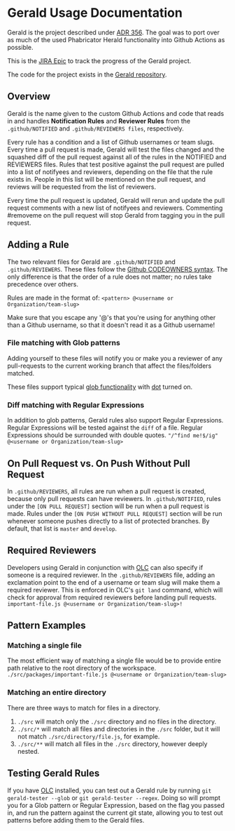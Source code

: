 # Gerald Usage Documentation

Gerald is the project described under [ADR 356](https://docs.google.com/document/d/1TDE_nmrV3vuGi54HtC8X7irSMwTTcc9p83cuhH4kB6Y/edit#heading=h.zcx77itbdtis). The goal was to port over as much of the used Phabricator Herald functionality into Github Actions as possible.

This is the [JIRA Epic](https://khanacademy.atlassian.net/browse/WEB-2448) to track the progress of the Gerald project.

The code for the project exists in the [Gerald repository](https://github.com/Khan/gerald).

## Overview

Gerald is the name given to the custom Github Actions and code that reads in and handles **Notification Rules** and **Reviewer Rules** from the `.github/NOTIFIED` and `.github/REVIEWERS files`, respectively.

Every rule has a condition and a list of Github usernames or team slugs. Every time a pull request is made, Gerald will test the files changed and the squashed diff of the pull request against all of the rules in the NOTIFIED and REVIEWERS files. Rules that test positive against the pull request are pulled into a list of notifyees and reviewers, depending on the file that the rule exists in. People in this list will be mentioned on the pull request, and reviews will be requested from the list of reviewers.

Every time the pull request is updated, Gerald will rerun and update the pull request comments with a new list of notifyees and reviewers. Commenting #removeme on the pull request will stop Gerald from tagging you in the pull request.

## Adding a Rule

The two relevant files for Gerald are `.github/NOTIFIED` and `.github/REVIEWERS`. These files follow the [Github CODEOWNERS syntax](https://docs.github.com/en/enterprise/2.15/user/articles/about-code-owners#:~:text=CODEOWNERS%20syntax,org%2Fteam%2Dname%20format.). The only difference is that the order of a rule does not matter; no rules take precedence over others.

Rules are made in the format of:
`<pattern> @<username or Organization/team-slug>`

Make sure that you escape any '@'s that you're using for anything other than a Github username, so that it doesn't read it as a Github username!

### File matching with Glob patterns

Adding yourself to these files will notify you or make you a reviewer of any pull-requests to the current working branch that affect the files/folders matched.

These files support typical [glob functionality](https://www.npmjs.com/package/fast-glob#pattern-syntax) with [dot](https://www.npmjs.com/package/fast-glob#dot) turned on.

### Diff matching with Regular Expressions

In addition to glob patterns, Gerald rules also support Regular Expressions. Regular Expressions will be tested against the `diff` of a file. Regular Expressions should be surrounded with double quotes.
`"/^find me!$/ig" @<username or Organization/team-slug>`

## On Pull Request vs. On Push Without Pull Request

In `.github/REVIEWERS`, all rules are run when a pull request is created, because only pull requests can have reviewers. In `.github/NOTIFIED`, rules under the `[ON PULL REQUEST]` section will be run when a pull request is made. Rules under the `[ON PUSH WITHOUT PULL REQUEST]` section will be run whenever someone pushes directly to a list of protected branches. By default, that list is `master` and `develop`.

## Required Reviewers

Developers using Gerald in conjunction with [OLC](https://github.com/Khan/our-lovely-cli) can also specify if someone is a required reviewer. In the `.github/REVIEWERS` file, adding an exclamation point to the end of a username or team slug will make them a required reviewer. This is enforced in OLC's `git land` command, which will check for approval from required reviewers before landing pull requests.
`important-file.js @<username or Organization/team-slug>!`

## Pattern Examples

### Matching a single file

The most efficient way of matching a single file would be to provide entire path relative to the root directory of the workspace.
`./src/packages/important-file.js @<username or Organization/team-slug>`

### Matching an entire directory

There are three ways to match for files in a directory.

1. `./src` will match only the `./src` directory and no files in the directory.
2. `./src/*` will match all files and directories in the `./src` folder, but it will not match `./src/directory/file.js`, for example.
3. `./src/**` will match all files in the `./src` directory, however deeply nested.

## Testing Gerald Rules

If you have [OLC](https://github.com/Khan/our-lovely-cli) installed, you can test out a Gerald rule by running `git gerald-tester --glob` or `git gerald-tester --regex`. Doing so will prompt you for a Glob pattern or Regular Expression, based on the flag you passed in, and run the pattern against the current git state, allowing you to test out patterns before adding them to the Gerald files.
